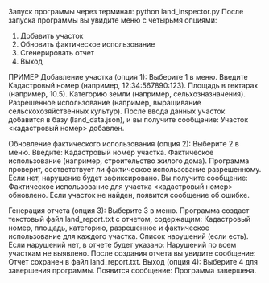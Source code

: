 Запуск программы через терминал: python land_inspector.py
После запуска программы вы увидите меню с четырьмя опциями:

1. Добавить участок
2. Обновить фактическое использование
3. Сгенерировать отчет
4. Выход

ПРИМЕР
Добавление участка (опция 1):
Выберите 1 в меню.
Введите Кадастровый номер (например, 12:34:567890:123).
Площадь в гектарах (например, 10.5).
Категорию земли (например, сельхозназначения).
Разрешенное использование (например, выращивание сельскохозяйственных культур).
После ввода данных участок добавится в базу (land_data.json), и вы получите сообщение: Участок <кадастровый номер> добавлен.

Обновление фактического использования (опция 2):
Выберите 2 в меню.
Введите:
Кадастровый номер участка.
Фактическое использование (например, строительство жилого дома).
Программа проверит, соответствует ли фактическое использование разрешенному. Если нет, нарушение будет зафиксировано. Вы получите сообщение: Фактическое использование для участка <кадастровый номер> обновлено. Если участок не найден, появится сообщение об ошибке.

Генерация отчета (опция 3):
Выберите 3 в меню.
Программа создаст текстовый файл land_report.txt с отчетом, содержащим:
Кадастровый номер, площадь, категорию, разрешенное и фактическое использование для каждого участка.
Список нарушений (если есть).
Если нарушений нет, в отчете будет указано: Нарушений по всем участкам не выявлено.
После создания отчета вы увидите сообщение: Отчет сохранен в файл land_report.txt.
Выход (опция 4):
Выберите 4 для завершения программы. Появится сообщение: Программа завершена.    
